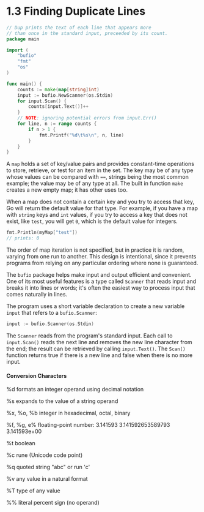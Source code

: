 # 1.3 Finding Duplicate Lines

```go
// Dup prints the text of each line that appears more
// than once in the standard input, preceeded by its count.
package main

import (
	"bufio"
	"fmt"
	"os"
)

func main() {
	counts := make(map[string]int)
	input := bufio.NewScanner(os.Stdin)
	for input.Scan() {
		counts[input.Text()]++
	}
	// NOTE: ignoring potential errors from input.Err()
	for line, n := range counts {
		if n > 1 {
			fmt.Printf("%d\t%s\n", n, line)
		}
	}
}
```

A `map` holds a set of key/value pairs and provides constant-time operations to store, retrieve, or test for an item in the set. The key may be of any type whose values can be compared with `==`, strings being the most common example; the value may be of any type at all. The built in function `make` creates a new empty map; it has other uses too.

When a map does not contain a certain key and you try to access that key, Go will return the default value for that type. For example, if you have a map with `string` keys and `int` values, if you try to access a key that does not exist, like `test`, you will get `0`, which is the default value for integers.

```go
fmt.Println(myMap["test"])
// prints: 0
```

The order of map iteration is not specified, but in practice it is random, varying from one run to another. This design is intentional, since it prevents programs from relying on any particular ordering where none is guaranteed. 

The `bufio` package helps make input and output efficient and convenient. One of its most useful features is a type called `Scanner` that reads input and breaks it into lines or words; it's often the easiest way to process input that comes naturally in lines.

The program uses a short variable declaration to create a new variable `input` that refers to a `bufio.Scanner`:

```go
input := bufio.Scanner(os.Stdin)
```

The `Scanner` reads from the program's standard input. Each call to `input.Scan()` reads the next line and removes the new line character from the end; the result can be retrieved by calling `input.Text()`. The `Scan()` function returns true if there is a new line and false when there is no more input. 

#### Conversion Characters

%d formats an integer operand using decimal notation

%s expands to the value of a string operand

%x, %o, %b integer in hexadecimal, octal, binary

%f, %g, e% floating-point number: 3.141593 3.141592653589793 3.141593e+00

%t boolean

%c rune (Unicode code point)

%q quoted string "abc" or run 'c'

%v any value in a natural format

%T type of any value

%% literal percent sign (no operand)